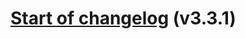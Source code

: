 # [Start of changelog](https://github.com/peach-bot/Peach/tree/48fdcf62550f9b0c23a66dcbadea27350dcf5707) (v3.3.1)